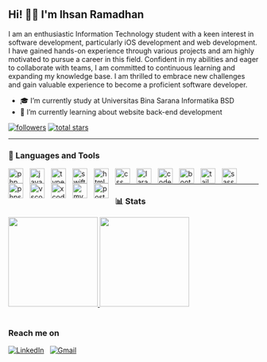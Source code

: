 ## Hi! 🙋‍♂️ I'm Ihsan Ramadhan

I am an enthusiastic Information Technology student with a keen interest in software development, particularly iOS development and web development. I have gained hands-on experience through various projects and am highly motivated to pursue a career in this field. Confident in my abilities and eager to collaborate with teams, I am committed to continuous learning and expanding my knowledge base. I am thrilled to embrace new challenges and gain valuable experience to become a proficient software developer.

- 🎓 I’m currently study at Universitas Bina Sarana Informatika BSD
- 🌱 I’m currently learning about website back-end development

<p align="left"> 
      <a href="https://github.com/Saannrr?tab=followers">
         <img alt="followers" title="Follow me on Github" src="https://custom-icon-badges.demolab.com/github/followers/Saannrr?color=236ad3&labelColor=1155ba&style=for-the-badge&logo=person-add&label=Follow&logoColor=white"/></a>
      <a href="https://github.com/Saannrr?tab=repositories&sort=stargazers">
         <img alt="total stars" title="Total stars on GitHub" src="https://custom-icon-badges.demolab.com/github/stars/Saannrr?color=55960c&style=for-the-badge&labelColor=488207&logo=star"/></a>
</p>

---

### 🧰 Languages and Tools

<a href="https://www.php.net"><img align="left" alt="php" width="30px" style="padding-right:10px;" src="https://cdn.jsdelivr.net/gh/devicons/devicon@latest/icons/php/php-original.svg"/></a>
<a href="https://www.javascript.com"><img align="left" alt="javascript" width="30px" style="padding-right:10px;" src="https://cdn.jsdelivr.net/gh/devicons/devicon@latest/icons/javascript/javascript-original.svg"/></a>
<a href="https://www.typescriptlang.org"><img align="left" alt="typescript" width="30px" style="padding-right:10px;" src="https://cdn.jsdelivr.net/gh/devicons/devicon@latest/icons/typescript/typescript-original.svg"/></a>
<a href="https://www.swift.org"><img align="left" alt="swift" width="30px" style="padding-right:10px;" src="https://cdn.jsdelivr.net/gh/devicons/devicon@latest/icons/swift/swift-original.svg"/></a>
<a href="https://www.w3schools.com/html/"><img align="left" alt="html" width="30px" style="padding-right:10px;" src="https://cdn.jsdelivr.net/gh/devicons/devicon@latest/icons/html5/html5-original.svg"/></a>
<a href="https://www.w3schools.com/css/"><img align="left" alt="css" width="30px" style="padding-right:10px;" src="https://cdn.jsdelivr.net/gh/devicons/devicon@latest/icons/css3/css3-original.svg"/></a>
<a href="https://laravel.com"><img align="left" alt="laravel" width="30px" style="padding-right:10px;" src="https://cdn.jsdelivr.net/gh/devicons/devicon@latest/icons/laravel/laravel-original.svg"/></a>
<a href="https://codeigniter.com"><img align="left" alt="codeigniter" width="30px" style="padding-right:10px;" src="https://cdn.jsdelivr.net/gh/devicons/devicon@latest/icons/codeigniter/codeigniter-plain.svg"/></a>
<a href="https://getbootstrap.com"><img align="left" alt="bootstrap" width="30px" style="padding-right:10px;" src="https://cdn.jsdelivr.net/gh/devicons/devicon@latest/icons/bootstrap/bootstrap-original.svg"/></a>
<a href="https://tailwindcss.com"><img align="left" alt="tailwindcss" width="30px" style="padding-right:10px;" src="https://cdn.jsdelivr.net/gh/devicons/devicon@latest/icons/tailwindcss/tailwindcss-original.svg"/></a>
<a href="https://sass-lang.com"><img align="left" alt="sass" width="30px" style="padding-right:10px;" src="https://cdn.jsdelivr.net/gh/devicons/devicon@latest/icons/sass/sass-original.svg"/></a>
<a href="https://www.jetbrains.com/phpstorm/"><img align="left" alt="phpstorm" width="30px" style="padding-right:10px;" src="https://cdn.jsdelivr.net/gh/devicons/devicon@latest/icons/phpstorm/phpstorm-original.svg"/></a>
<a href="https://code.visualstudio.com"><img align="left" alt="vscode" width="30px" style="padding-right:10px;" src="https://cdn.jsdelivr.net/gh/devicons/devicon@latest/icons/vscode/vscode-original.svg"/></a>
<a href="https://developer.apple.com/xcode/"><img align="left" alt="xcode" width="30px" style="padding-right:10px;" src="https://cdn.jsdelivr.net/gh/devicons/devicon@latest/icons/xcode/xcode-original.svg"/></a>
<a href="https://www.mysql.com"><img align="left" alt="mysql" width="30px" style="padding-right:10px;" src="https://cdn.jsdelivr.net/gh/devicons/devicon@latest/icons/mysql/mysql-original-wordmark.svg"/></a>
<a href="https://www.postman.com"><img align="left" alt="postman" width="30px" style="padding-right:10px;" src="https://cdn.jsdelivr.net/gh/devicons/devicon@latest/icons/postman/postman-original.svg"/></a>
<br />

---

### 📊 Stats

<p align="left">
<a href="https://github.com/saannrr">
  <img height="180em" src="https://github-readme-stats-eight-theta.vercel.app/api?username=saannrr&show_icons=true&theme=algolia&include_all_commits=true&count_private=true"/>
  <img height="180em" src="https://github-readme-stats-eight-theta.vercel.app/api/top-langs/?username=saannrr&layout=compact&langs_count=8&theme=algolia"/>
</a>
</p>

#

### Reach me on

<a href="https://www.linkedin.com/in/ihsan-ramadhan/"><img alt="LinkedIn" src="https://img.shields.io/badge/LinkedIn%20-%230077B5.svg?&style=flat&logo=LinkedIn&logoColor=white"/></a> &nbsp;
<a href="mailto:ihsan.rmdhan8@gmail.com"><img alt="Gmail" src="https://img.shields.io/badge/Gmail-D14836?style=flat&logo=gmail&logoColor=white" /></a> &nbsp;
